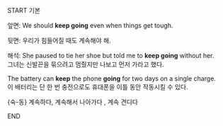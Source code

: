 START
기본

앞면:
We should **keep going** even when things get tough.

뒷면:
우리가 힘들어질 때도 계속해야 해.

해석:
She paused to tie her shoe but told me to **keep going** without her.  
그녀는 신발끈을 묶으려고 멈췄지만 나보고 먼저 가라고 했다.

The battery can **keep** the phone **going** for two days on a single charge.  
이 배터리는 단 한 번 충전으로도 휴대폰을 이틀 동안 작동시킬 수 있다.

{숙-동} 계속하다, 계속해서 나아가다 , 계속 견디다
<!--ID: 1745568139291-->
END